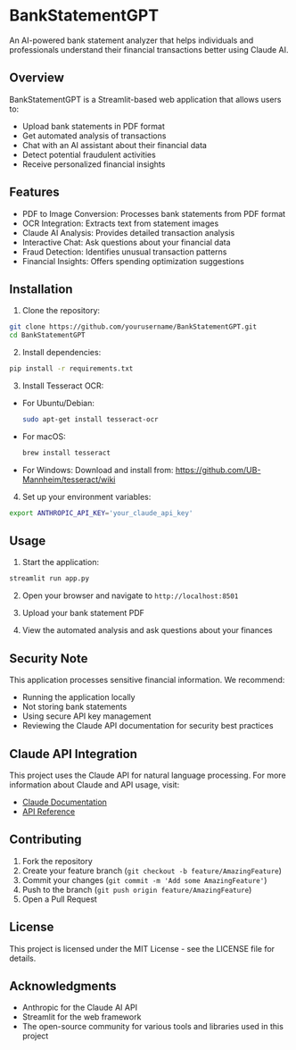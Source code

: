 # BankStatementGPT

An AI-powered bank statement analyzer that helps individuals and professionals understand their financial transactions better using Claude AI.

## Overview

BankStatementGPT is a Streamlit-based web application that allows users to:
- Upload bank statements in PDF format
- Get automated analysis of transactions
- Chat with an AI assistant about their financial data
- Detect potential fraudulent activities
- Receive personalized financial insights

## Features

- PDF to Image Conversion: Processes bank statements from PDF format
- OCR Integration: Extracts text from statement images
- Claude AI Analysis: Provides detailed transaction analysis
- Interactive Chat: Ask questions about your financial data
- Fraud Detection: Identifies unusual transaction patterns
- Financial Insights: Offers spending optimization suggestions

## Installation

1. Clone the repository:
```bash
git clone https://github.com/yourusername/BankStatementGPT.git
cd BankStatementGPT
```

2. Install dependencies:
```bash
pip install -r requirements.txt
```

3. Install Tesseract OCR:
- For Ubuntu/Debian:
  ```bash
  sudo apt-get install tesseract-ocr
  ```
- For macOS:
  ```bash
  brew install tesseract
  ```
- For Windows:
  Download and install from: https://github.com/UB-Mannheim/tesseract/wiki

4. Set up your environment variables:
```bash
export ANTHROPIC_API_KEY='your_claude_api_key'
```

## Usage

1. Start the application:
```bash
streamlit run app.py
```

2. Open your browser and navigate to `http://localhost:8501`

3. Upload your bank statement PDF

4. View the automated analysis and ask questions about your finances

## Security Note

This application processes sensitive financial information. We recommend:
- Running the application locally
- Not storing bank statements
- Using secure API key management
- Reviewing the Claude API documentation for security best practices

## Claude API Integration

This project uses the Claude API for natural language processing. For more information about Claude and API usage, visit:
- [Claude Documentation](https://docs.anthropic.com/claude/docs)
- [API Reference](https://docs.anthropic.com/claude/reference/getting-started-with-the-api)

## Contributing

1. Fork the repository
2. Create your feature branch (`git checkout -b feature/AmazingFeature`)
3. Commit your changes (`git commit -m 'Add some AmazingFeature'`)
4. Push to the branch (`git push origin feature/AmazingFeature`)
5. Open a Pull Request

## License

This project is licensed under the MIT License - see the LICENSE file for details.

## Acknowledgments

- Anthropic for the Claude AI API
- Streamlit for the web framework
- The open-source community for various tools and libraries used in this project